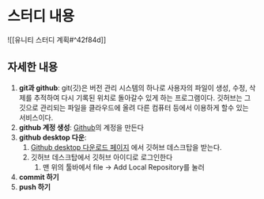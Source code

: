 # 스터디 내용
![[유니티 스터디 계획#^42f84d]]
## 자세한 내용
1. **git과 github**: git(깃)은 버전 관리 시스템의 하나로 사용자의 파일이 생성, 수정, 삭제를 추적하여 다시 기록된 위치로 돌아갈수 있게 하는 프로그램이다. 깃허브는 그 깃으로 관리되는 파일을 클라우드에 올려 다른 컴퓨터 등에서 이용하게 할수 있는 서비스이다.
2. **github 계정 생성**: [Github](https://github.com/)의 계정을 만든다
3. **github desktop 다운**: 
	1. [Github desktop 다운로드 페이지](https://github.com/apps/desktop?ref_cta=download+desktop&ref_loc=installing+github+desktop&ref_page=docs) 에서 깃허브 데스크탑을 받는다.
	2. 깃허브 데스크탑에서 깃허브 아이디로 로그인한다
		1. 맨 위의 툴바에서 file -> Add Local Repository를 눌러 
4. **commit 하기**
5. **push 하기**